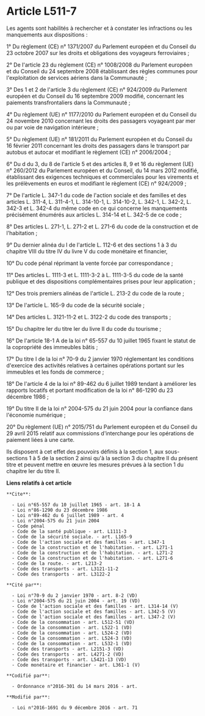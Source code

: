 # Article L511-7

Les agents sont habilités à rechercher et à constater les infractions ou les manquements aux dispositions :

1° Du règlement (CE) n° 1371/2007 du Parlement européen et du Conseil du 23 octobre 2007 sur les droits et obligations des
voyageurs ferroviaires ;

2° De l'article 23 du règlement (CE) n° 1008/2008 du Parlement européen et du Conseil du 24 septembre 2008 établissant des
règles communes pour l'exploitation de services aériens dans la Communauté ;

3° Des 1 et 2 de l'article 3 du règlement (CE) n° 924/2009 du Parlement européen et du Conseil du 16 septembre 2009 modifié,
concernant les paiements transfrontaliers dans la Communauté ;

4° Du règlement (UE) n° 1177/2010 du Parlement européen et du Conseil du 24 novembre 2010 concernant les droits des passagers
voyageant par mer ou par voie de navigation intérieure ;

5° Du règlement (UE) n° 181/2011 du Parlement européen et du Conseil du 16 février 2011 concernant les droits des passagers
dans le transport par autobus et autocar et modifiant le règlement (CE) n° 2006/2004 ;

6° Du d du 3, du 8 de l'article 5 et des articles 8, 9 et 16 du règlement (UE) n° 260/2012 du Parlement européen et du
Conseil, du 14 mars 2012 modifié, établissant des exigences techniques et commerciales pour les virements et les prélèvements
en euros et modifiant le règlement (CE) n° 924/2009 ;

7° De l'article L. 347-1 du code de l'action sociale et des familles   et des articles L. 311-4, L. 311-4-1, L. 314-10-1, L.
314-10-2, L. 342-1, L. 342-2, L. 342-3 et L. 342-4 du même code en ce qui concerne les manquements précisément énumérés aux
articles L. 314-14 et L. 342-5 de ce code ;

8° Des articles L. 271-1, L. 271-2 et L. 271-6 du code de la construction et de l'habitation ;

9° Du dernier alinéa du I de l'article L. 112-6 et des sections 1 à 3 du chapitre VIII du titre IV du livre V du code
monétaire et financier,

10° Du code pénal réprimant la vente forcée par correspondance ;

11° Des articles L. 1111-3 et L. 1111-3-2 à L. 1111-3-5 du code de la santé publique et des dispositions complémentaires
prises pour leur application ;

12° Des trois premiers alinéas de l'article L. 213-2 du code de la route ;

13° De l'article L. 165-9 du code de la sécurité sociale  ;

14° Des articles L. 3121-11-2 et L. 3122-2 du code des transports ;

15° Du chapitre Ier du titre Ier du livre II du code du tourisme ;

16° De l'article 18-1 A de la loi n° 65-557 du 10 juillet 1965  fixant le statut de la copropriété des immeubles bâtis ;

17° Du titre I de la loi n° 70-9 du 2 janvier 1970 réglementant les conditions d'exercice des activités relatives à certaines
opérations portant sur les immeubles et les fonds de commerce ;

18° De l'article 4 de la loi n° 89-462 du 6 juillet 1989  tendant à améliorer les rapports locatifs et portant modification
de la loi n° 86-1290 du 23 décembre 1986 ;

19° Du titre II de la loi n° 2004-575 du 21 juin 2004  pour la confiance dans l'économie numérique ;

20° Du règlement (UE) n° 2015/751 du Parlement européen et du Conseil du 29 avril 2015 relatif aux commissions d'interchange
pour les opérations de paiement liées à une carte.

Ils disposent à cet effet des pouvoirs définis à la section 1, aux sous-sections 1 à 5 de la section 2 ainsi qu'à la section
3 du chapitre II du présent titre et peuvent mettre en œuvre les mesures prévues à la section 1 du chapitre Ier du titre II.

**Liens relatifs à cet article**

	**Cite**:

	  - Loi n°65-557 du 10 juillet 1965 - art. 18-1 A
	  - Loi n°86-1290 du 23 décembre 1986
	  - Loi n°89-462 du 6 juillet 1989 - art. 4
	  - Loi n°2004-575 du 21 juin 2004
	  - Code pénal
	  - Code de la santé publique - art. L1111-3
	  - Code de la sécurité sociale. - art. L165-9
	  - Code de l'action sociale et des familles - art. L347-1
	  - Code de la construction et de l'habitation. - art. L271-1
	  - Code de la construction et de l'habitation. - art. L271-2
	  - Code de la construction et de l'habitation. - art. L271-6
	  - Code de la route. - art. L213-2
	  - Code des transports - art. L3121-11-2
	  - Code des transports - art. L3122-2

	**Cité par**:

	  - Loi n°70-9 du 2 janvier 1970 - art. 8-2 (VD)
	  - Loi n°2004-575 du 21 juin 2004 - art. 19 (VD)
	  - Code de l'action sociale et des familles - art. L314-14 (V)
	  - Code de l'action sociale et des familles - art. L342-5 (V)
	  - Code de l'action sociale et des familles - art. L347-2 (V)
	  - Code de la consommation - art. L512-51 (VD)
	  - Code de la consommation - art. L522-1 (VD)
	  - Code de la consommation - art. L524-2 (VD)
	  - Code de la consommation - art. L524-3 (VD)
	  - Code de la consommation - art. L532-1 (VD)
	  - Code des transports - art. L2151-3 (VD)
	  - Code des transports - art. L4271-2 (VD)
	  - Code des transports - art. L5421-13 (VD)
	  - Code monétaire et financier - art. L361-1 (V)

	**Codifié par**:

	  - Ordonnance n°2016-301 du 14 mars 2016 - art.

	**Modifié par**:

	  - Loi n°2016-1691 du 9 décembre 2016 - art. 71
